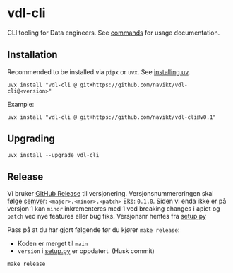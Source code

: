 # vdl-cli

CLI tooling for Data engineers. See [commands](./COMMANDS.md) for usage documentation.

## Installation

Recommended to be installed via `pipx` or `uvx`. See [installing uv](https://docs.astral.sh/uv/getting-started/installation/#installing-uv).

```shell
uvx install "vdl-cli @ git+https://github.com/navikt/vdl-cli@<version>"
```

Example:

```shell
uvx install "vdl-cli @ git+https://github.com/navikt/vdl-cli@v0.1"
```

## Upgrading

```shell
uvx install --upgrade vdl-cli
```

## Release

Vi bruker [GitHub Release](https://docs.github.com/en/repositories/releasing-projects-on-github/managing-releases-in-a-repository) til versjonering. Versjonsnummereringen skal følge [semver](https://semver.org): `<major>.<minor>.<patch>` Eks: `0.1.0`. Siden vi enda ikke er på versjon 1 kan `minor` inkrementeres med 1 ved breaking changes i apiet og `patch` ved nye features eller bug fiks. Versjonsnr hentes fra [setup.py](setup.py)

Pass på at du har gjort følgende før du kjører `make release`:

* Koden er merget til `main`
* `version` i [setup.py](setup.py) er oppdatert. (Husk commit)

```shell
make release
```
